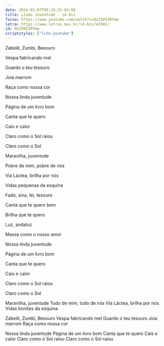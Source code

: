```yaml
---
date: 2024-01-07T09:29:25-03:00
title: Linda Juventude - 14 Bis
faixa: https://www.youtube.com/watch?v=QsZ505ZRYmw
letra: https://www.letras.mus.br/14-bis/43902/
id: QsZ505ZRYmw
scriptstyles: ["lite-youtube"]
---
```


Zabelê, Zumbi, Besouro

Vespa fabricando mel

Guardo o teu tesouro

Joia marrom

Raça como nossa cor

Nossa linda juventude

Página de um livro bom

Canta que te quero

Cais e calor

Claro como o Sol raiou

Claro como o Sol

Maravilha, juventude

Pobre de mim, pobre de nós

Via Láctea, brilha por nós

Vidas pequenas da esquina

Fado, sina, lei, tesouro

Canta que te quero bem

Brilha que te quero

Luz, andaluz

Massa como o nosso amor

Nossa linda juventude

Página de um livro bom

Canta que te quero

Cais e calor

Claro como o Sol raiou

Claro como o Sol

Maravilha, juventude
Tudo de mim, tudo de nós
Via Láctea, brilha por nós
Vidas bonitas da esquina

Zabelê, Zumbi, Besouro
Vespa fabricando mel
Guardo o teu tesouro
Joia marrom
Raça como nossa cor

Nossa linda juventude
Página de um livro bom
Canta que te quero
Cais e calor
Claro como o Sol raiou
Claro como o Sol raiou
